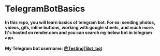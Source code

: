 # TelegramBotBasics
#### In this repo, you will learn basics of telegram bot. For ex: sending photos, videos, gifs, inline buttons, working with google sheets, and much more. It's hosted on render.com and you can search my below bot in telegram app. 
#### My Telegram bot username: [@TestingTBot_bot](https://web.telegram.org/k/#@TestingTBot_bot)
